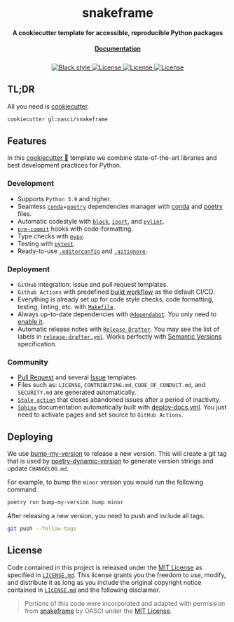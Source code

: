 <h1 align="center">snakeframe</h1>

<h4 align="center">A cookiecutter template for accessible, reproducible Python packages</h4>

<h4 align="center" style="padding-bottom: 0.5em;"><a href="https://snakeframe.oasci.org">Documentation</a></h4>

<p align="center">
  <a href="https://github.com/psf/black" target="_blank">
    <img src="https://img.shields.io/badge/code%20style-black-000000.svg" alt="Black style">
  </a>
  <a href="https://github.com/oasci/snakeframe/blob/main/.pre-commit-config.yaml" target="_blank">
    <img src="https://img.shields.io/badge/pre--commit-enabled-brightgreen?logo=pre-commit&logoColor=white" alt="License">
  </a>
  <a href="https://github.com/oasci/snakeframe/releases" target="_blank">
    <img src="https://img.shields.io/badge/%20%20%F0%9F%93%A6%F0%9F%9A%80-semantic--versions-e10079.svg" alt="License">
  </a>
  <a href="https://github.com/oasci/snakeframe/blob/main/LICENSE.md" target="_blank">
    <img src="https://img.shields.io/github/license/oasci/snakeframe" alt="License">
  </a>
</p>

## TL;DR

All you need is [cookiecutter][cookiecutter].

```bash
cookiecutter gl:oasci/snakeframe
```

## Features

In this [cookiecutter 🍪][cookiecutter] template we combine state-of-the-art libraries and best development practices for Python.

### Development

- Supports `Python 3.9` and higher.
- Seamless [`conda`][conda]+[`poetry`][poetry] dependencies manager with [conda][conda-lock] and [poetry][poetry-lock] files.
- Automatic codestyle with [`black`][black], [`isort`][isort], and [`pylint`][pylint].
- [`pre-commit`][pre-commit] hooks with code-formatting.
- Type checks with [`mypy`][mypy].
- Testing with [`pytest`][pytest].
- Ready-to-use [`.editorconfig`][.editorconfig] and [`.gitignore`][.gitignore].

### Deployment

- `GitHub` integration: issue and pull request templates.
- `Github Actions` with predefined [build workflow][build.yml] as the default CI/CD.
- Everything is already set up for code style checks, code formatting, testing, linting, etc. with [`Makefile`][makefile].
- Always up-to-date dependencies with [`@dependabot`][dependabot].
  You only need to [enable it][dependabot-configure].
- Automatic release notes with [`Release Drafter`][release drafter].
  You may see the list of labels in [`release-drafter.yml`][release-drafter.yml].
  Works perfectly with [Semantic Versions][semver] specification.

### Community

- [Pull Request][pr-template] and several [Issue][issue-template] templates.
- Files such as: `LICENSE`, `CONTRIBUTING.md`, `CODE_OF_CONDUCT.md`, and `SECURITY.md` are generated automatically.
- [`Stale action`][stale action] that closes abandoned issues after a period of inactivity.
- [`Sphinx`][sphinx] documentation automatically built with [deploy-docs.yml][docs.yml].
  You just need to activate pages and set source to `GitHub Actions`.

## Deploying

We use [bump-my-version](https://github.com/callowayproject/bump-my-version) to release a new version.
This will create a git tag that is used by [poetry-dynamic-version](https://github.com/mtkennerly/poetry-dynamic-versioning) to generate version strings and update `CHANGELOG.md`.

For example, to bump the `minor` version you would run the following command.

```bash
poetry run bump-my-version bump minor
```

After releasing a new version, you need to push and include all tags.

```bash
git push --follow-tags
```

## License

Code contained in this project is released under the [MIT License](https://spdx.org/licenses/MIT.html) as specified in [`LICENSE.md`][snakeframe-license].
This license grants you the freedom to use, modify, and distribute it as long as you include the original copyright notice contained in [`LICENSE.md`][snakeframe-license] and the following disclaimer.

> Portions of this code were incorporated and adapted with permission from [snakeframe](https://github.com/oasci/snakeframe) by OASCI under the [MIT License](https://github.com/oasci/snakeframe/blob/main/LICENSE.md).

[snakeframe-license]: https://github.com/oasci/snakeframe/blob/main/LICENSE.md
[cookiecutter]: https://github.com/cookiecutter/cookiecutter
[poetry]: https://python-poetry.org/
[conda]: https://conda.org/
[conda-lock]: https://conda.github.io/conda-lock/
[poetry-lock]: https://python-poetry.org/docs/basic-usage/#installing-dependencies
[black]: https://github.com/psf/black
[isort]: https://github.com/PyCQA/isort
[pylint]: https://github.com/pylint-dev/pylint
[pre-commit]: https://github.com/pre-commit/pre-commit
[mypy]: https://github.com/python/mypy
[pytest]: https://docs.pytest.org/en/7.4.x/
[.editorconfig]: https://github.com/oasci/snakeframe/blob/main/%7B%7B%20cookiecutter.project_name%20%7D%7D/.editorconfig
[.gitignore]: https://github.com/oasci/snakeframe/blob/main/%7B%7B%20cookiecutter.project_name%20%7D%7D/.gitignore
[build.yml]: https://github.com/oasci/snakeframe/blob/main/%7B%7B%20cookiecutter.project_name%20%7D%7D/.github/workflows/build.yml
[makefile]: https://github.com/oasci/snakeframe/blob/main/%7B%7B%20cookiecutter.project_name%20%7D%7D/Makefile
[dependabot]: https://github.com/dependabot
[dependabot-configure]: https://docs.github.com/en/code-security/dependabot/dependabot-version-updates/configuring-dependabot-version-updates#enabling-github-dependabot-version-updates
[release drafter]: https://github.com/marketplace/actions/release-drafter
[release-drafter.yml]: https://github.com/oasci/snakeframe/blob/main/%7B%7B%20cookiecutter.project_name%20%7D%7D/.github/workflows/release-drafter.yml
[semver]: https://semver.org/
[stale action]: https://github.com/actions/stale
[pr-template]: https://github.com/oasci/snakeframe/blob/main/%7B%7B%20cookiecutter.project_name%20%7D%7D/.github/PULL_REQUEST_TEMPLATE.md
[issue-template]: https://github.com/oasci/snakeframe/tree/main/%7B%7B%20cookiecutter.project_name%20%7D%7D/.github/ISSUE_TEMPLATE
[sphinx]: https://snakeframe.oasci.org/
[docs.yml]: https://github.com/oasci/snakeframe/blob/main/%7B%7B%20cookiecutter.project_name%20%7D%7D/.github/workflows/deploy-docs.yml
